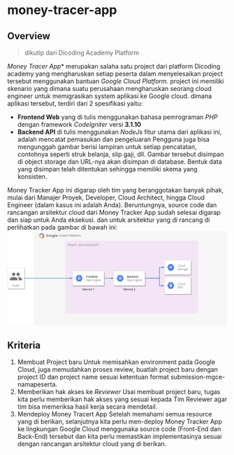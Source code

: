 # money-tracer-app
## Overview
> dikutip dari Dicoding Academy Platform

*Money Tracer App** merupakan salaha satu project dari platform Dicoding academy yang mengharuskan setiap peserta dalam menyelesaikan project tersebut menggunakan bantuan *Google Cloud Platform*. project ini memiliki skenario yang dimana suatu perusahaan mengharuskan seorang cloud engineer untuk memigrasikan system aplikasi ke Google cloud. dimana aplikasi tersebut, terdiri dari 2 spesifikasi yaitu:
- **Frontend Web** yang di tulis menggunakan bahasa pemrograman *PHP* dengan framework *Codelgniter* versi **3.1.10**
- **Backend API** di tulis menggunakan *NodeJs*
fitur utama dari aplikasi ini, adalah mencatat pemasukan dan pengeluaran Pengguna juga bisa mengunggah gambar berisi lampiran untuk setiap pencatatan, contohnya seperti struk belanja, slip gaji, dll. Gambar tersebut disimpan di object storage dan URL-nya akan disimpan di database. Bentuk data yang disimpan telah ditentukan sehingga memiliki skema yang konsisten.

Money Tracker App ini digarap oleh tim yang beranggotakan banyak pihak, mulai dari Manajer Proyek, Developer, Cloud Architect, hingga Cloud Engineer (dalam kasus ini adalah Anda). Beruntungnya, source code dan rancangan arsitektur cloud dari Money Tracker App sudah selesai digarap dan siap untuk Anda eksekusi. 
dan untuk arsitektur yang di rancang di perlihatkan pada gambar di bawah ini:
![Google Cloud Architecture](https://github.com/zalas07/money-tracer-app/blob/main/arsitektur%20google.jpeg)

## Kriteria

1. Membuat Project baru
  Untuk memisahkan environment pada Google Cloud, juga memudahkan proses review, buatlah project baru dengan project ID dan project name sesuai ketentuan format   submission-mgce-namapeserta.
2. Memberikan hak akses ke *Reviewer*
   Usai membuat project baru, tugas kita perlu memberikan hak akses yang sesuai kepada Tim Reviewer  agar tim bisa memeriksa hasil kerja secara mendetail.
3. Mendeploy Money Tracert App
   Setelah memahami semua resource yang di berikan, selanjutnya kita perlu men-deploy Money Tracker App ke lingkungan Google Cloud menggunaka source code (Front-End dan Back-End) tersebut dan kita perlu memastikan implementasinya sesuai dengan rancangan arsitektur cloud yang di berikan.
   
 
   



